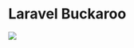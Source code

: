 # Laravel Buckaroo
<img src="https://cdn.document360.io/3755cd8f-a525-4879-b7dc-6e806f8d24fd/Images/Documentation/LARAVEL-SDK.png" />
